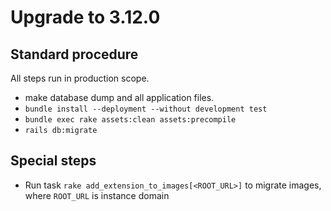 # Upgrade to 3.12.0

## Standard procedure

All steps run in production scope.

- make database dump and all application files.
- `bundle install --deployment --without development test`
- `bundle exec rake assets:clean assets:precompile`
- `rails db:migrate`

## Special steps

- Run task `rake add_extension_to_images[<ROOT_URL>]` to migrate images,
  where `ROOT_URL` is instance domain
